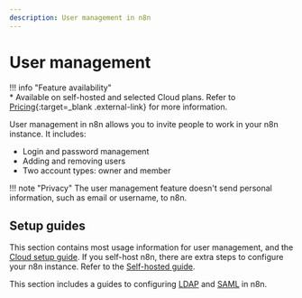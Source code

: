 ```yaml
---
description: User management in n8n
---
```


# User management

!!! info "Feature availability"		
		* Available on self-hosted and selected Cloud plans. Refer to [Pricing](https://n8n.io/pricing/){:target=_blank .external-link} for more information.

User management in n8n allows you to invite people to work in your n8n instance. It includes:

* Login and password management
* Adding and removing users
* Two account types: owner and member

!!! note "Privacy"
    The user management feature doesn't send personal information, such as email or username, to n8n.

## Setup guides

This section contains most usage information for user management, and the [Cloud setup guide](/user-management/cloud-setup/). If you self-host n8n, there are extra steps to configure your n8n instance. Refer to the [Self-hosted guide](/hosting/authentication/user-management-self-hosted/).

This section includes a guides to configuring [LDAP](/user-management/ldap/) and [SAML](/user-management/saml/) in n8n.
